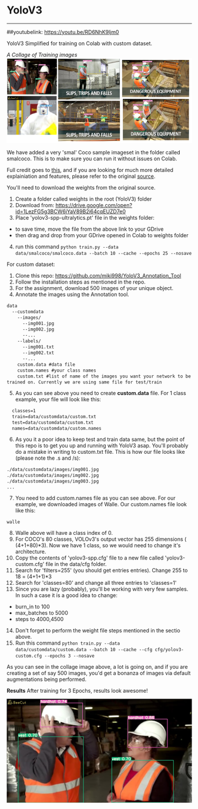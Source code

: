 # YoloV3
________

##youtubelink: https://youtu.be/RD6NhK9ljm0

YoloV3 Simplified for training on Colab with custom dataset. 

_A Collage of Training images_
![image](https://github.com/UrmilaAirsang/Pytorch/blob/main/S13/PartB/yoloOutput.png)


We have added a very 'smal' Coco sample imageset in the folder called smalcoco. This is to make sure you can run it without issues on Colab.

Full credit goes to [this](https://github.com/ultralytics/yolov3), and if you are looking for much more detailed explainiation and features, please refer to the original [source](https://github.com/ultralytics/yolov3). 

You'll need to download the weights from the original source. 
1. Create a folder called weights in the root (YoloV3) folder
2. Download from: https://drive.google.com/open?id=1LezFG5g3BCW6iYaV89B2i64cqEUZD7e0
3. Place 'yolov3-spp-ultralytics.pt' file in the weights folder:
  * to save time, move the file from the above link to your GDrive
  * then drag and drop from your GDrive opened in Colab to weights folder
4. run this command
`python train.py --data data/smalcoco/smalcoco.data --batch 10 --cache --epochs 25 --nosave`

For custom dataset:
1. Clone this repo: https://github.com/miki998/YoloV3_Annotation_Tool
2. Follow the installation steps as mentioned in the repo. 
3. For the assignment, download 500 images of your unique object. 
4. Annotate the images using the Annotation tool. 
```
data
  --customdata
    --images/
      --img001.jpg
      --img002.jpg
      --...
    --labels/
      --img001.txt
      --img002.txt
      --...
    custom.data #data file
    custom.names #your class names
    custom.txt #list of name of the images you want your network to be trained on. Currently we are using same file for test/train
```
5. As you can see above you need to create **custom.data** file. For 1 class example, your file will look like this:
```
  classes=1
  train=data/customdata/custom.txt
  test=data/customdata/custom.txt 
  names=data/customdata/custom.names
```
6. As you it a poor idea to keep test and train data same, but the point of this repo is to get you up and running with YoloV3 asap. You'll probably do a mistake in writing to custom.txt file. This is how our file looks like (please note the .s and /s):
```
./data/customdata/images/img001.jpg
./data/customdata/images/img002.jpg
./data/customdata/images/img003.jpg
...
```
7. You need to add custom.names file as you can see above. For our example, we downloaded images of Walle. Our custom.names file look like this:
```
walle
```
8. Walle above will have a class index of 0. 
9. For COCO's 80 classes, VOLOv3's output vector has 255 dimensions ( (4+1+80)*3). Now we have 1 class, so we would need to change it's architecture.
10. Copy the contents of 'yolov3-spp.cfg' file to a new file called 'yolov3-custom.cfg' file in the data/cfg folder. 
11. Search for 'filters=255' (you should get entries entries). Change 255 to 18 = (4+1+1)*3
12. Search for 'classes=80' and change all three entries to 'classes=1'
13. Since you are lazy (probably), you'll be working with very few samples. In such a case it is a good idea to change:
  * burn_in to 100
  * max_batches to 5000
  * steps to 4000,4500
14. Don't forget to perform the weight file steps mentioned in the sectio above. 
15. Run this command `python train.py --data data/customdata/custom.data --batch 10 --cache --cfg cfg/yolov3-custom.cfg --epochs 3 --nosave`

As you can see in the collage image above, a lot is going on, and if you are creating a set of say 500 images, you'd get a bonanza of images via default augmentations being performed. 


**Results**
After training for 3 Epochs, results look awesome!

![image](https://github.com/UrmilaAirsang/Pytorch/blob/main/S13/PartB/image-143.jpg)
